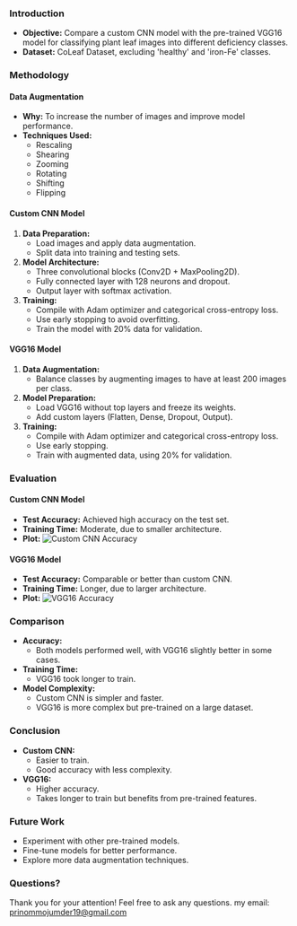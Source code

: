 ### Introduction
- **Objective:** Compare a custom CNN model with the pre-trained VGG16 model for classifying plant leaf images into different deficiency classes.
- **Dataset:** CoLeaf Dataset, excluding 'healthy' and 'iron-Fe' classes.

### Methodology

#### Data Augmentation
- **Why:** To increase the number of images and improve model performance.
- **Techniques Used:**
  - Rescaling
  - Shearing
  - Zooming
  - Rotating
  - Shifting
  - Flipping

#### Custom CNN Model
1. **Data Preparation:**
   - Load images and apply data augmentation.
   - Split data into training and testing sets.
2. **Model Architecture:**
   - Three convolutional blocks (Conv2D + MaxPooling2D).
   - Fully connected layer with 128 neurons and dropout.
   - Output layer with softmax activation.
3. **Training:**
   - Compile with Adam optimizer and categorical cross-entropy loss.
   - Use early stopping to avoid overfitting.
   - Train the model with 20% data for validation.

#### VGG16 Model
1. **Data Augmentation:**
   - Balance classes by augmenting images to have at least 200 images per class.
2. **Model Preparation:**
   - Load VGG16 without top layers and freeze its weights.
   - Add custom layers (Flatten, Dense, Dropout, Output).
3. **Training:**
   - Compile with Adam optimizer and categorical cross-entropy loss.
   - Use early stopping.
   - Train with augmented data, using 20% for validation.

### Evaluation

#### Custom CNN Model
- **Test Accuracy:** Achieved high accuracy on the test set.
- **Training Time:** Moderate, due to smaller architecture.
- **Plot:**
  ![Custom CNN Accuracy](https://via.placeholder.com/600x400?text=Custom+CNN+Accuracy+Plot)

#### VGG16 Model
- **Test Accuracy:** Comparable or better than custom CNN.
- **Training Time:** Longer, due to larger architecture.
- **Plot:**
  ![VGG16 Accuracy](https://via.placeholder.com/600x400?text=VGG16+Accuracy+Plot)

### Comparison
- **Accuracy:**
  - Both models performed well, with VGG16 slightly better in some cases.
- **Training Time:**
  - VGG16 took longer to train.
- **Model Complexity:**
  - Custom CNN is simpler and faster.
  - VGG16 is more complex but pre-trained on a large dataset.

### Conclusion
- **Custom CNN:**
  - Easier to train.
  - Good accuracy with less complexity.
- **VGG16:**
  - Higher accuracy.
  - Takes longer to train but benefits from pre-trained features.

### Future Work
- Experiment with other pre-trained models.
- Fine-tune models for better performance.
- Explore more data augmentation techniques.

### Questions?
Thank you for your attention! Feel free to ask any questions.
 my email: prinommojumder19@gmail.com
